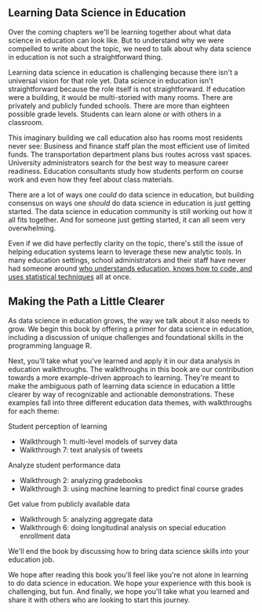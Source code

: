 ## Learning Data Science in Education 

Over the coming chapters we'll be learning together about what data science in education can look like. But to understand why we were compelled to write about the topic, we need to talk about why data science in education is not such a straightforward thing. 

Learning data science in education is challenging because there isn't a universal vision for that role yet. Data science in education isn't straightforward because the role itself is not straightforward. If education were a building, it would be multi-storied with many rooms. There are privately and publicly funded schools. There are more than eighteen possible grade levels. Students can learn alone or with others in a classroom. 

This imaginary building we call education also has rooms most residents never see: Business and finance staff plan the most efficient use of limited funds. The transportation department plans bus routes across vast spaces. University administrators search for the best way to measure career readiness. Education consultants study how students perform on course work and even how they feel about class materials. 

There are a lot of ways one *could* do data science in education, but building consensus on ways one *should* do data science in education is just getting started. The data science in education community is still working out how it all fits together. And for someone just getting started, it can all seem very overwhelming. 

Even if we did have perfectly clarity on the topic, there's still the issue of helping education systems learn to leverage these new analytic tools. In many education settings, school administrators and their staff have never had someone around [who understands education, knows how to code, and uses statistical techniques](http://drewconway.com/zia/2013/3/26/the-data-science-venn-diagram) all at once. 

## Making the Path a Little Clearer

As data science in education grows, the way we talk about it also needs to grow. We begin this book by offering a primer for data science in education, including a discussion of unique challenges and foundational skills in the programming language R. 

Next, you'll take what you've learned and apply it in our data analysis in education walkthroughs. The walkthroughs in this book are our contribution towards a more example-driven approach to learning. They're meant to make the ambiguous path of learning data science in education a little clearer by way of recognizable and actionable demonstrations. These examples fall into three different education data themes, with walkthroughs for each theme:

Student perception of learning  
 - Walkthrough 1: multi-level models of survey data  
 - Walkthrough 7: text analysis of tweets  

Analyze student performance data  
 - Walkthrough 2: analyzing gradebooks  
 - Walkthrough 3: using machine learning to predict final course grades

Get value from publicly available data  
 - Walkthrough 5: analyzing aggregate data  
 - Walkthrough 6: doing longitudinal analysis on special education enrollment data 

We'll end the book by discussing how to bring data science skills into your education job.

We hope after reading this book you'll feel like you're not alone in learning to do data science in education. We hope your experience with this book is challenging, but fun. And finally, we hope you'll take what you learned and share it with others who are looking to start this journey.
